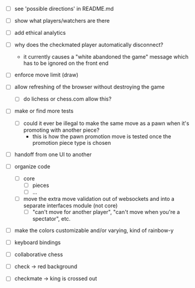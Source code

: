 - [ ] see 'possible directions' in README.md
- [ ] show what players/watchers are there
- [ ] add ethical analytics
- [ ] why does the checkmated player automatically disconnect?
  - it currently causes a "white abandoned the game" message which has to be ignored on the front end
- [ ] enforce move limit (draw)
- [ ] allow refreshing of the browser without destroying the game
  - [ ] do lichess or chess.com allow this?
- [ ] make or find more tests
    - [ ] could it ever be illegal to make the same move as a pawn when it's promoting with another piece?
        - this is how the pawn promotion move is tested once the promotion piece type is chosen
- [ ] handoff from one UI to another
- [ ] organize code
  - [ ] core
      - [ ] pieces
      - [ ] ...
  - [ ] move the extra move validation out of websockets and into a separate interfaces module (not core)
    - [ ] "can't move for another player", "can't move when you're a spectator", etc.
- [ ] make the colors customizable and/or varying, kind of rainbow-y
- [ ] keyboard bindings
- [ ] collaborative chess
- [ ] check -> red background
- [ ] checkmate -> king is crossed out

